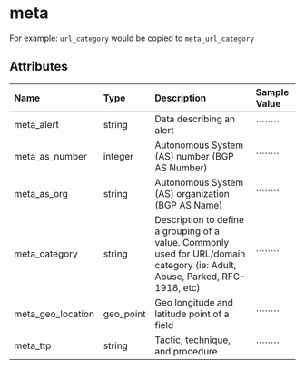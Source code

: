 # meta

For example: <code>url_category</code> would be copied to <code>meta_url_category</code>

## Attributes

| Name | Type | Description | Sample Value |
|:---|:---|:---|:---|
 | meta_alert | string | Data describing an alert | ```````` |
 | meta_as_number | integer | Autonomous System (AS) number (BGP AS Number) | ```````` |
 | meta_as_org | string | Autonomous System (AS) organization (BGP AS Name) | ```````` |
 | meta_category | string | Description to define a grouping of a value. Commonly used for URL/domain category (ie: Adult, Abuse, Parked, RFC-1918, etc) | ```````` |
 | meta_geo_location | geo_point | Geo longitude and latitude point of a field | ```````` |
 | meta_ttp | string | Tactic, technique, and procedure | ```````` |
